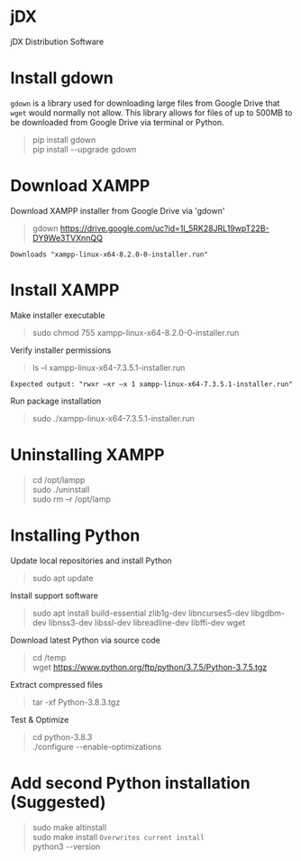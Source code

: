 # jDX
jDX Distribution Software

# Install gdown
`gdown` is a library used for downloading large files from Google Drive that `wget` would normally not allow.
This library allows for files of up to 500MB to be downloaded from Google Drive via terminal or Python.

> pip install gdown  
> pip install --upgrade gdown

# Download XAMPP
Download XAMPP installer from Google Drive via 'gdown'
> gdown https://drive.google.com/uc?id=1l_5RK28JRL19wpT22B-DY9We3TVXnnQQ  

`Downloads "xampp-linux-x64-8.2.0-0-installer.run"`  

# Install XAMPP
Make installer executable
> sudo chmod 755 xampp-linux-x64-8.2.0-0-installer.run
    
Verify installer permissions 
> ls –l xampp-linux-x64-7.3.5.1-installer.run

`Expected output: "rwxr –xr –x 1 xampp-linux-x64-7.3.5.1-installer.run"`

Run package installation
> sudo ./xampp-linux-x64-7.3.5.1-installer.run

# Uninstalling XAMPP
> cd /opt/lampp  
> sudo ./uninstall  
> sudo rm –r /opt/lamp  

# Installing Python
Update local repositories and install Python
> sudo apt update

Install support software
> sudo apt install build-essential zlib1g-dev libncurses5-dev libgdbm-dev libnss3-dev libssl-dev libreadline-dev libffi-dev wget

Download latest Python via source code
> cd /temp  
> wget https://www.python.org/ftp/python/3.7.5/Python-3.7.5.tgz  

Extract compressed files
> tar -xf Python-3.8.3.tgz  

Test & Optimize
> cd python-3.8.3  
> ./configure --enable-optimizations

# Add second Python installation (Suggested)
> sudo make altinstall  
> sudo make install  `Overwrites current install`  
> python3 --version    
